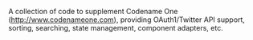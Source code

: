 A collection of code to supplement Codename One (http://www.codenameone.com), providing OAuth1/Twitter API support, sorting, searching, state management, component adapters, etc.
